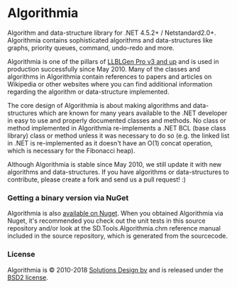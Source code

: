 Algorithmia
===========

Algorithm and data-structure library for .NET 4.5.2+ / Netstandard2.0+. Algorithmia contains sophisticated algorithms and data-structures like graphs, priority queues, command, undo-redo and more. 

Algorithmia is one of the pillars of [LLBLGen Pro v3 and up](http://www.llblgen.com/) and is used in production successfully since May 2010. Many of the classes and algorithms in Algorithmia contain references to papers and articles on Wikipedia or other websites where you can find additional information regarding the algorithm or data-structure implemented. 

The core design of Algorithmia is about making algorithms and data-structures which are known for many years available to the .NET developer in easy to use and properly documented classes and methods. No class or method implemented in Algorithmia re-implements a .NET BCL (base class library) class or method unless it was necessary to do so (e.g. the linked list in .NET is re-implemented as it doesn't have an O(1) concat operation, which is necessary for the Fibonacci heap). 

Although Algorithmia is stable since May 2010, we still update it with new algorithms and data-structures. If you have algorithms or data-structures to contribute, please create a fork and send us a pull request! :)

### Getting a binary version via NuGet

Algorithmia is also [available on Nuget](https://nuget.org/packages/SD.Tools.Algorithmia/). When you obtained Algorithmia via Nuget, it's recommended you check out the unit tests in this source repository and/or look at the SD.Tools.Algorithmia.chm reference manual included in the source repository, which is generated from the sourcecode.

### License
Algorithmia is &copy; 2010-2018 [Solutions Design bv](http://www.sd.nl/) and is released under the [BSD2 license](https://github.com/SolutionsDesign/Algorithmia/blob/master/LICENSE.txt).
